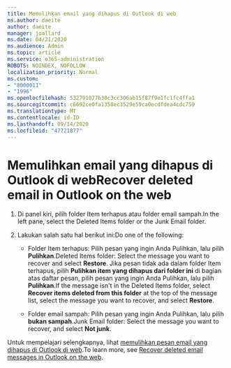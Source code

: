 ```yaml
---
title: Memulihkan email yang dihapus di Outlook di web
ms.author: daeite
author: daeite
manager: joallard
ms.date: 04/21/2020
ms.audience: Admin
ms.topic: article
ms.service: o365-administration
ROBOTS: NOINDEX, NOFOLLOW
localization_priority: Normal
ms.custom:
- "8000011"
- "1996"
ms.openlocfilehash: 532791077b30c3cc306ab15f87f9e1fc1fc4ffa1
ms.sourcegitcommit: c6692ce0fa1358ec3529e59ca0ecdfdea4cdc759
ms.translationtype: MT
ms.contentlocale: id-ID
ms.lasthandoff: 09/14/2020
ms.locfileid: "47721877"
---
```

# <a name="recover-deleted-email-in-outlook-on-the-web"></a><span data-ttu-id="4bc32-102">Memulihkan email yang dihapus di Outlook di web</span><span class="sxs-lookup"><span data-stu-id="4bc32-102">Recover deleted email in Outlook on the web</span></span>

1. <span data-ttu-id="4bc32-103">Di panel kiri, pilih folder Item terhapus atau folder email sampah.</span><span class="sxs-lookup"><span data-stu-id="4bc32-103">In the left pane, select the Deleted Items folder or the Junk Email folder.</span></span>

2. <span data-ttu-id="4bc32-104">Lakukan salah satu hal berikut ini:</span><span class="sxs-lookup"><span data-stu-id="4bc32-104">Do one of the following:</span></span>

    - <span data-ttu-id="4bc32-105">Folder Item terhapus: Pilih pesan yang ingin Anda Pulihkan, lalu pilih **Pulihkan**.</span><span class="sxs-lookup"><span data-stu-id="4bc32-105">Deleted Items folder: Select the message you want to recover and select **Restore**.</span></span> <span data-ttu-id="4bc32-106">Jika pesan tidak ada dalam folder Item terhapus, pilih **Pulihkan item yang dihapus dari folder ini** di bagian atas daftar pesan, pilih pesan yang ingin Anda Pulihkan, lalu pilih **Pulihkan**.</span><span class="sxs-lookup"><span data-stu-id="4bc32-106">If the message isn't in the Deleted Items folder, select **Recover items deleted from this folder** at the top of the message list, select the message you want to recover, and select **Restore**.</span></span>

    - <span data-ttu-id="4bc32-107">Folder email sampah: Pilih pesan yang ingin Anda Pulihkan, lalu pilih **bukan sampah**.</span><span class="sxs-lookup"><span data-stu-id="4bc32-107">Junk Email folder: Select the message you want to recover, and select **Not junk**.</span></span>

<span data-ttu-id="4bc32-108">Untuk mempelajari selengkapnya, lihat [memulihkan pesan email yang dihapus di Outlook di web](https://support.office.com/article/a8ca78ac-4721-4066-95dd-571842e9fb11).</span><span class="sxs-lookup"><span data-stu-id="4bc32-108">To learn more, see [Recover deleted email messages in Outlook on the web](https://support.office.com/article/a8ca78ac-4721-4066-95dd-571842e9fb11).</span></span>